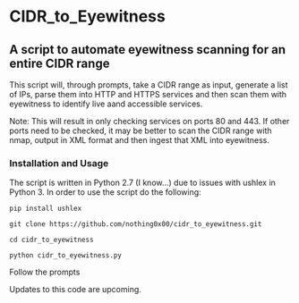 # CIDR_to_Eyewitness

## A script to automate eyewitness scanning for an entire CIDR range

This script will, through prompts, take a CIDR range as input, generate a list of IPs, parse them into HTTP and HTTPS services and then scan them with eyewitness to identify live aand accessible services.

Note: This will result in only checking services on ports 80 and 443. If other ports need to be checked, it may be better to scan the CIDR range with nmap, output in XML format and then ingest that XML into eyewitness.

### Installation and Usage

The script is written in Python 2.7 (I know...) due to issues with ushlex in Python 3. In order to use the script do the following:

`pip install ushlex`

`git clone https://github.com/nothing0x00/cidr_to_eyewitness.git`

`cd cidr_to_eyewitness`

`python cidr_to_eyewitness.py`

Follow the prompts

Updates to this code are upcoming.
